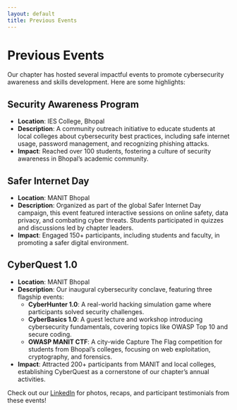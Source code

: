 ```yaml
---
layout: default
title: Previous Events
---
```

# Previous Events

Our chapter has hosted several impactful events to promote cybersecurity awareness and skills development. Here are some highlights:

## Security Awareness Program
- **Location**: IES College, Bhopal
- **Description**: A community outreach initiative to educate students at local colleges about cybersecurity best practices, including safe internet usage, password management, and recognizing phishing attacks.
- **Impact**: Reached over 100 students, fostering a culture of security awareness in Bhopal’s academic community.

## Safer Internet Day
- **Location**: MANIT Bhopal
- **Description**: Organized as part of the global Safer Internet Day campaign, this event featured interactive sessions on online safety, data privacy, and combating cyber threats. Students participated in quizzes and discussions led by chapter leaders.
- **Impact**: Engaged 150+ participants, including students and faculty, in promoting a safer digital environment.

## CyberQuest 1.0
- **Location**: MANIT Bhopal
- **Description**: Our inaugural cybersecurity conclave, featuring three flagship events:
  - **CyberHunter 1.0**: A real-world hacking simulation game where participants solved security challenges.
  - **CyberBasics 1.0**: A guest lecture and workshop introducing cybersecurity fundamentals, covering topics like OWASP Top 10 and secure coding.
  - **OWASP MANIT CTF**: A city-wide Capture The Flag competition for students from Bhopal’s colleges, focusing on web exploitation, cryptography, and forensics.
- **Impact**: Attracted 200+ participants from MANIT and local colleges, establishing CyberQuest as a cornerstone of our chapter’s annual activities.

Check out our [LinkedIn](https://www.linkedin.com/company/owasp-manit-bhopal) for photos, recaps, and participant testimonials from these events!